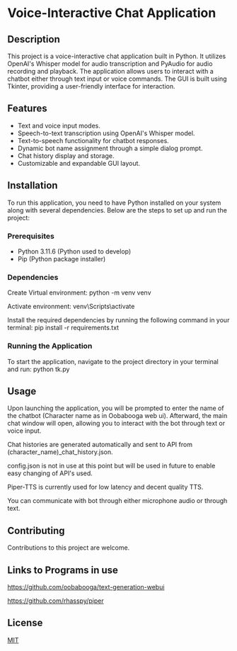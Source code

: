 # Voice-Interactive Chat Application

## Description
This project is a voice-interactive chat application built in Python. It utilizes OpenAI's Whisper model for audio transcription and PyAudio for audio recording and playback. The application allows users to interact with a chatbot either through text input or voice commands. The GUI is built using Tkinter, providing a user-friendly interface for interaction.

## Features
- Text and voice input modes.
- Speech-to-text transcription using OpenAI's Whisper model.
- Text-to-speech functionality for chatbot responses.
- Dynamic bot name assignment through a simple dialog prompt.
- Chat history display and storage.
- Customizable and expandable GUI layout.

## Installation
To run this application, you need to have Python installed on your system along with several dependencies. Below are the steps to set up and run the project:

### Prerequisites
- Python 3.11.6 (Python used to develop)
- Pip (Python package installer)

### Dependencies
Create Virtual environment:
    python -m venv venv

Activate environment:
    venv\Scripts\activate

Install the required dependencies by running the following command in your terminal:
    pip install -r requirements.txt

### Running the Application
To start the application, navigate to the project directory in your terminal and run:
    python tk.py

## Usage
Upon launching the application, you will be prompted to enter the name of the chatbot (Character name as in Oobabooga web ui). Afterward, the main chat window will open, allowing you to interact with the bot through text or voice input.

Chat histories are generated automatically and sent to API from (character_name)_chat_history.json.

config.json is not in use at this point but will be used in future to enable easy changing of API's used.

Piper-TTS is currently used for low latency and decent quality TTS.

You can communicate with bot through either microphone audio or through text. 

## Contributing
Contributions to this project are welcome.

## Links to Programs in use

https://github.com/oobabooga/text-generation-webui

https://github.com/rhasspy/piper


## License
[MIT](https://choosealicense.com/licenses/mit/)

